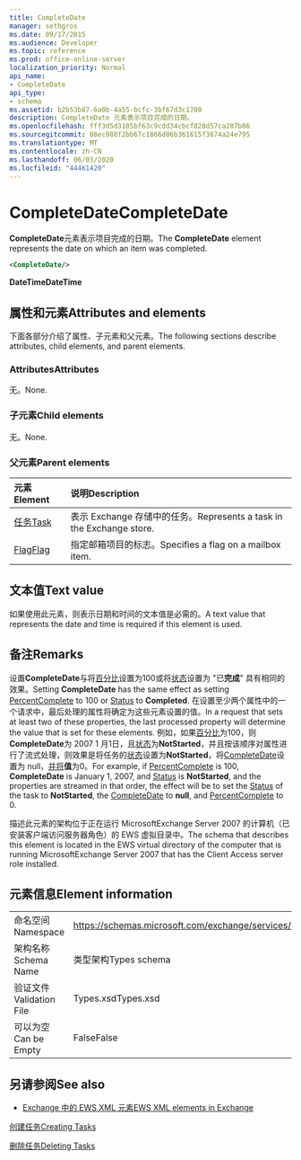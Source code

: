 ```yaml
---
title: CompleteDate
manager: sethgros
ms.date: 09/17/2015
ms.audience: Developer
ms.topic: reference
ms.prod: office-online-server
localization_priority: Normal
api_name:
- CompleteDate
api_type:
- schema
ms.assetid: b2b53b87-6a0b-4a55-bcfc-3bf67d3c1700
description: CompleteDate 元素表示项目完成的日期。
ms.openlocfilehash: fff3d5d3105bf63c9cdd34cbcf828d57ca287b86
ms.sourcegitcommit: 88ec988f2bb67c1866d06b361615f3674a24e795
ms.translationtype: MT
ms.contentlocale: zh-CN
ms.lasthandoff: 06/03/2020
ms.locfileid: "44461420"
---
```

# <a name="completedate"></a><span data-ttu-id="a1ba7-103">CompleteDate</span><span class="sxs-lookup"><span data-stu-id="a1ba7-103">CompleteDate</span></span>

<span data-ttu-id="a1ba7-104">**CompleteDate**元素表示项目完成的日期。</span><span class="sxs-lookup"><span data-stu-id="a1ba7-104">The **CompleteDate** element represents the date on which an item was completed.</span></span> 
  
```xml
<CompleteDate/>
```

 <span data-ttu-id="a1ba7-105">**DateTime**</span><span class="sxs-lookup"><span data-stu-id="a1ba7-105">**DateTime**</span></span>
## <a name="attributes-and-elements"></a><span data-ttu-id="a1ba7-106">属性和元素</span><span class="sxs-lookup"><span data-stu-id="a1ba7-106">Attributes and elements</span></span>

<span data-ttu-id="a1ba7-107">下面各部分介绍了属性、子元素和父元素。</span><span class="sxs-lookup"><span data-stu-id="a1ba7-107">The following sections describe attributes, child elements, and parent elements.</span></span>
  
### <a name="attributes"></a><span data-ttu-id="a1ba7-108">Attributes</span><span class="sxs-lookup"><span data-stu-id="a1ba7-108">Attributes</span></span>

<span data-ttu-id="a1ba7-109">无。</span><span class="sxs-lookup"><span data-stu-id="a1ba7-109">None.</span></span>
  
### <a name="child-elements"></a><span data-ttu-id="a1ba7-110">子元素</span><span class="sxs-lookup"><span data-stu-id="a1ba7-110">Child elements</span></span>

<span data-ttu-id="a1ba7-111">无。</span><span class="sxs-lookup"><span data-stu-id="a1ba7-111">None.</span></span>
  
### <a name="parent-elements"></a><span data-ttu-id="a1ba7-112">父元素</span><span class="sxs-lookup"><span data-stu-id="a1ba7-112">Parent elements</span></span>

|<span data-ttu-id="a1ba7-113">**元素**</span><span class="sxs-lookup"><span data-stu-id="a1ba7-113">**Element**</span></span>|<span data-ttu-id="a1ba7-114">**说明**</span><span class="sxs-lookup"><span data-stu-id="a1ba7-114">**Description**</span></span>|
|:-----|:-----|
|[<span data-ttu-id="a1ba7-115">任务</span><span class="sxs-lookup"><span data-stu-id="a1ba7-115">Task</span></span>](task.md) <br/> |<span data-ttu-id="a1ba7-116">表示 Exchange 存储中的任务。</span><span class="sxs-lookup"><span data-stu-id="a1ba7-116">Represents a task in the Exchange store.</span></span>  <br/> |
|[<span data-ttu-id="a1ba7-117">Flag</span><span class="sxs-lookup"><span data-stu-id="a1ba7-117">Flag</span></span>](flag.md) <br/> |<span data-ttu-id="a1ba7-118">指定邮箱项目的标志。</span><span class="sxs-lookup"><span data-stu-id="a1ba7-118">Specifies a flag on a mailbox item.</span></span>  <br/> |
   
## <a name="text-value"></a><span data-ttu-id="a1ba7-119">文本值</span><span class="sxs-lookup"><span data-stu-id="a1ba7-119">Text value</span></span>

<span data-ttu-id="a1ba7-120">如果使用此元素，则表示日期和时间的文本值是必需的。</span><span class="sxs-lookup"><span data-stu-id="a1ba7-120">A text value that represents the date and time is required if this element is used.</span></span>
  
## <a name="remarks"></a><span data-ttu-id="a1ba7-121">备注</span><span class="sxs-lookup"><span data-stu-id="a1ba7-121">Remarks</span></span>

<span data-ttu-id="a1ba7-122">设置**CompleteDate**与将[百分比](percentcomplete.md)设置为100或将[状态](status.md)设置为 "已**完成**" 具有相同的效果。</span><span class="sxs-lookup"><span data-stu-id="a1ba7-122">Setting **CompleteDate** has the same effect as setting [PercentComplete](percentcomplete.md) to 100 or [Status](status.md) to **Completed**.</span></span> <span data-ttu-id="a1ba7-123">在设置至少两个属性中的一个请求中，最后处理的属性将确定为这些元素设置的值。</span><span class="sxs-lookup"><span data-stu-id="a1ba7-123">In a request that sets at least two of these properties, the last processed property will determine the value that is set for these elements.</span></span> <span data-ttu-id="a1ba7-124">例如，如果[百分比](percentcomplete.md)为100，则**CompleteDate**为 2007 1 月1日，且[状态](status.md)为**NotStarted**，并且按该顺序对属性进行了流式处理，则效果是将任务的[状态](status.md)设置为**NotStarted**，将[CompleteDate](completedate.md)设置为 null，[并将](percentcomplete.md)**值**为0。</span><span class="sxs-lookup"><span data-stu-id="a1ba7-124">For example, if [PercentComplete](percentcomplete.md) is 100, **CompleteDate** is January 1, 2007, and [Status](status.md) is **NotStarted**, and the properties are streamed in that order, the effect will be to set the [Status](status.md) of the task to **NotStarted**, the [CompleteDate](completedate.md) to **null**, and [PercentComplete](percentcomplete.md) to 0.</span></span> 
  
<span data-ttu-id="a1ba7-125">描述此元素的架构位于正在运行 MicrosoftExchange Server 2007 的计算机（已安装客户端访问服务器角色）的 EWS 虚拟目录中。</span><span class="sxs-lookup"><span data-stu-id="a1ba7-125">The schema that describes this element is located in the EWS virtual directory of the computer that is running MicrosoftExchange Server 2007 that has the Client Access server role installed.</span></span>
  
## <a name="element-information"></a><span data-ttu-id="a1ba7-126">元素信息</span><span class="sxs-lookup"><span data-stu-id="a1ba7-126">Element information</span></span>

|||
|:-----|:-----|
|<span data-ttu-id="a1ba7-127">命名空间</span><span class="sxs-lookup"><span data-stu-id="a1ba7-127">Namespace</span></span>  <br/> |https://schemas.microsoft.com/exchange/services/2006/types  <br/> |
|<span data-ttu-id="a1ba7-128">架构名称</span><span class="sxs-lookup"><span data-stu-id="a1ba7-128">Schema Name</span></span>  <br/> |<span data-ttu-id="a1ba7-129">类型架构</span><span class="sxs-lookup"><span data-stu-id="a1ba7-129">Types schema</span></span>  <br/> |
|<span data-ttu-id="a1ba7-130">验证文件</span><span class="sxs-lookup"><span data-stu-id="a1ba7-130">Validation File</span></span>  <br/> |<span data-ttu-id="a1ba7-131">Types.xsd</span><span class="sxs-lookup"><span data-stu-id="a1ba7-131">Types.xsd</span></span>  <br/> |
|<span data-ttu-id="a1ba7-132">可以为空</span><span class="sxs-lookup"><span data-stu-id="a1ba7-132">Can be Empty</span></span>  <br/> |<span data-ttu-id="a1ba7-133">False</span><span class="sxs-lookup"><span data-stu-id="a1ba7-133">False</span></span>  <br/> |
   
## <a name="see-also"></a><span data-ttu-id="a1ba7-134">另请参阅</span><span class="sxs-lookup"><span data-stu-id="a1ba7-134">See also</span></span>



- [<span data-ttu-id="a1ba7-135">Exchange 中的 EWS XML 元素</span><span class="sxs-lookup"><span data-stu-id="a1ba7-135">EWS XML elements in Exchange</span></span>](ews-xml-elements-in-exchange.md)


[<span data-ttu-id="a1ba7-136">创建任务</span><span class="sxs-lookup"><span data-stu-id="a1ba7-136">Creating Tasks</span></span>](https://msdn.microsoft.com/library/0ef97334-e8a0-4f67-a23a-dd9e2bbad49f%28Office.15%29.aspx)
  
[<span data-ttu-id="a1ba7-137">删除任务</span><span class="sxs-lookup"><span data-stu-id="a1ba7-137">Deleting Tasks</span></span>](https://msdn.microsoft.com/library/a3d7e25f-8a35-4901-b1d9-d31f418ab340%28Office.15%29.aspx)

